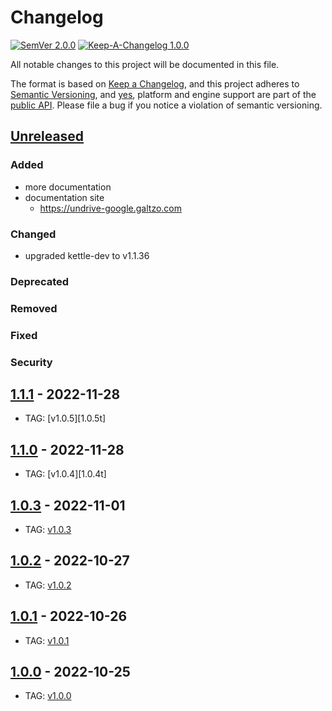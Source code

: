 # Changelog

[![SemVer 2.0.0][📌semver-img]][📌semver] [![Keep-A-Changelog 1.0.0][📗keep-changelog-img]][📗keep-changelog]

All notable changes to this project will be documented in this file.

The format is based on [Keep a Changelog][📗keep-changelog],
and this project adheres to [Semantic Versioning](https://semver.org/spec/v2.0.0.html),
and [yes][📌major-versions-not-sacred], platform and engine support are part of the [public API][📌semver-breaking].
Please file a bug if you notice a violation of semantic versioning.

[📌semver]: https://semver.org/spec/v2.0.0.html
[📌semver-img]: https://img.shields.io/badge/semver-2.0.0-FFDD67.svg?style=flat
[📌semver-breaking]: https://github.com/semver/semver/issues/716#issuecomment-869336139
[📌major-versions-not-sacred]: https://tom.preston-werner.com/2022/05/23/major-version-numbers-are-not-sacred.html
[📗keep-changelog]: https://keepachangelog.com/en/1.0.0/
[📗keep-changelog-img]: https://img.shields.io/badge/keep--a--changelog-1.0.0-FFDD67.svg?style=flat

## [Unreleased]

### Added

- more documentation
- documentation site
  - https://undrive-google.galtzo.com

### Changed

- upgraded kettle-dev to v1.1.36

### Deprecated

### Removed

### Fixed

### Security

## [1.1.1] - 2022-11-28

- TAG: [v1.0.5][1.0.5t]

## [1.1.0] - 2022-11-28

- TAG: [v1.0.4][1.0.4t]

## [1.0.3] - 2022-11-01

- TAG: [v1.0.3][1.0.3t]

## [1.0.2] - 2022-10-27

- TAG: [v1.0.2][1.0.2t]

## [1.0.1] - 2022-10-26

- TAG: [v1.0.1][1.0.1t]

## [1.0.0] - 2022-10-25

- TAG: [v1.0.0][1.0.0t]

[Unreleased]: https://github.com/galtzo-floss/undrive_google/compare/v1.1.1...HEAD
[1.1.1]: https://github.com/galtzo-floss/undrive_google/compare/v1.1.0...v1.1.1
[1.1.1t]: https://github.com/galtzo-floss/undrive_google/releases/tag/v1.1.1
[1.1.0]: https://github.com/galtzo-floss/undrive_google/compare/v1.0.3...v1.1.0
[1.1.0t]: https://github.com/galtzo-floss/undrive_google/releases/tag/v1.1.0
[1.0.3]: https://github.com/galtzo-floss/undrive_google/compare/v1.0.2...v1.0.3
[1.0.3t]: https://github.com/galtzo-floss/undrive_google/releases/tag/v1.0.3
[1.0.2]: https://github.com/galtzo-floss/undrive_google/compare/v1.0.1...v1.0.2
[1.0.2t]: https://github.com/galtzo-floss/undrive_google/releases/tag/v1.0.2
[1.0.1]: https://github.com/galtzo-floss/undrive_google/compare/v1.0.0...v1.0.1
[1.0.1t]: https://github.com/galtzo-floss/undrive_google/releases/tag/v1.0.1
[1.0.0]: https://github.com/galtzo-floss/undrive_google/compare/a4217d575b7094530339d627c00c8e6ce70144a8...v1.0.0
[1.0.0t]: https://github.com/galtzo-floss/undrive_google/releases/tag/v1.0.0

